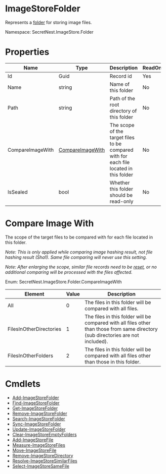 # ImageStoreFolder
Represents a [folder](../concept/Folder.md) for storing image files.

Namespace: SecretNest.ImageStore.Folder

# Properties
|Name|Type|Description|ReadOnly|
|---|---|---|---|
|Id|Guid|Record id|Yes|
|Name|string|Name of this folder|No|
|Path|string|Path of the root directory of this folder|No|
|CompareImageWith|[CompareImageWith](#compare-image-with)|The scope of the target files to be compared with for each file located in this folder|No|
|IsSealed|bool|Whether this folder should be read-only|No|

# Compare Image With
The scope of the target files to be compared with for each file located in this folder.

*Note: This is only applied while comparing image hashing result, not file hashing result (Sha1). Same file comparing will never use this setting.*

*Note: After enlarging the scope, similar file records need to be [reset](../cmdlet/SimilarFile/ResetSimilarFile.md), or no additional comparing will be processed with the files affected.*

Enum: SecretNest.ImageStore.Folder.CompareImageWith

|Element|Value|Description|
|---|---|---|
|All|0|The files in this folder will be compared with all files.|
|FilesInOtherDirectories|1|The files in this folder will be compared with all files other than those from same directory (sub directories are not included).|
|FilesInOtherFolders|2|The files in this folder will be compared with all files other than those in this folder.|

# Cmdlets
  * [Add-ImageStoreFolder](../cmdlet/Folder/AddFolder.md)
  * [Find-ImageStoreFolder](../cmdlet/Folder/FindFolder.md)
  * [Get-ImageStoreFolder](../cmdlet/Folder/GetFolder.md)
  * [Remove-ImageStoreFolder](../cmdlet/Folder/RemoveFolder.md)
  * [Search-ImageStoreFolder](../cmdlet/Folder/SearchFolder.md)
  * [Sync-ImageStoreFolder](../cmdlet/Folder/SyncFolder.md)
  * [Update-ImageStoreFolder](../cmdlet/Folder/UpdateFolder.md)
  * [Clear-ImageStoreEmptyFolders](../cmdlet/Folder/ClearEmptyFolders.md)
  * [Add-ImageStoreFile](../cmdlet/File/AddFile.md)
  * [Measure-ImageStoreFiles](../cmdlet/File/MeasureFiles.md)
  * [Move-ImageStoreFile](../cmdlet/File/MoveFile.md)
  * [Remove-ImageStoreDirectory](../cmdlet/File/RemoveDirectory.md)
  * [Resolve-ImageStoreSimilarFiles](../cmdlet/SimilarFile/ResolveSimilarFiles.md) 
  * [Select-ImageStoreSameFile](../cmdlet/SameFile/SelectSameFile.md)